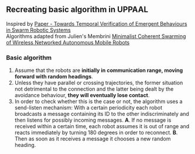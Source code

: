 ## Recreating basic algorithm in UPPAAL
Inspired by [Paper - Towards Temporal Verification of Emergent Behaviours in Swarm Robotic Systems](Paper%20-%20Towards%20Temporal%20Verification%20of%20Emergent%20Behaviours%20in%20Swarm%20Robotic%20Systems.md)  
Algorithms adapted from Julien's Membrini [Minimalist Coherent Swarming of Wireless Networked Autonomous Mobile Robots](../Papers/Minimalist%20Coherent%20Swarming%20of%20Wireless%20Networked%20Autonomous%20Mobile%20Robots.pdf)

### Basic algorithm
1. Assume that the robots are **initially in communication range, moving forward with random headings**.
2. Unless they have parallel or crossing trajectories, the former situation not detrimental to the connection and the latter being dealt by the avoidance behaviour, **they will eventually lose contact**. 
3. In order to check whether this is the case or not, the algorithm uses a send-listen mechanism: With a certain periodicity each robot broadcasts a message containing its ID to the other indiscriminately and then listens for possibly incoming messages. 
	**A**. If no message is received within a certain time, each robot assumes it is out of range and reacts immediately by turning 180 degrees in order to reconnect.
	**B**. Then as soon as it receives a message it chooses a new random heading.
